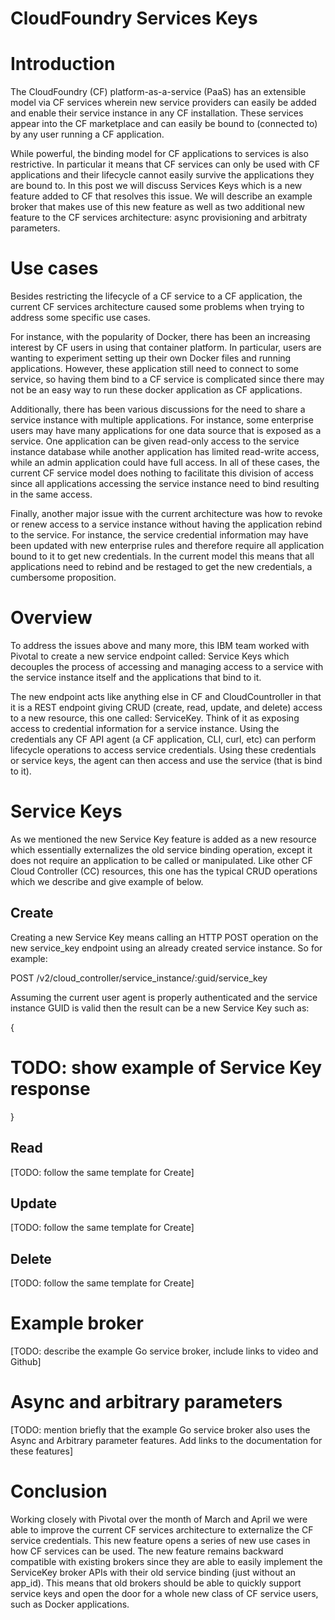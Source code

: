 # CloudFoundry Services Keys

# Introduction
The CloudFoundry (CF) platform-as-a-service (PaaS) has an extensible model via CF services wherein new service providers can easily be added and enable their service instance in any CF installation. These services appear into the CF marketplace and can easily be bound to (connected to) by any user running a CF application.

While powerful, the binding model for CF applications to services is also restrictive. In particular it means that CF services can only be used with CF applications and their lifecycle cannot easily survive the applications they are bound to. In this post we will discuss Services Keys which is a new feature added to CF that resolves this issue. We will describe an example broker that makes use of this new feature as well as two additional new feature to the CF services architecture: async provisioning and arbitraty parameters.

# Use cases

Besides restricting the lifecycle of a CF service to a CF application, the current CF services architecture caused some problems when trying to address some specific use cases.

For instance, with the popularity of Docker, there has been an increasing interest by CF users in using that container platform. In particular, users are wanting to experiment setting up their own Docker files and running applications. However, these application still need to connect to some service, so having them bind to a CF service is complicated since there may not be an easy way to run these docker application as CF applications.

Additionally, there has been various discussions for the need to share a service instance with multiple applications. For instance, some enterprise users may have many applications for one data source that is exposed as a service. One application can be given read-only access to the service instance database while another application has limited read-write access, while an admin application could have full access. In all of these cases, the current CF service model does nothing to facilitate this division of access since all applications accessing the service instance need to bind resulting in the same access.

Finally, another major issue with the current architecture was how to revoke or renew access to a service instance without having the application rebind to the service. For instance, the service credential information may have been updated with new enterprise rules and therefore require all application bound to it to get new credentials. In the current model this means that all applications need to rebind and be restaged to get the new credentials, a cumbersome proposition.

# Overview

To address the issues above and many more, this IBM team worked with Pivotal to create a new service endpoint called: Service Keys which decouples the process of accessing and managing access to a service with the service instance itself and the applications that bind to it.

The new endpoint acts like anything else in CF and CloudCountroller in that it is a REST endpoint giving CRUD (create, read, update, and delete) access to a new resource, this one called: ServiceKey. Think of it as exposing access to credential information for a service instance. Using the credentials any CF API agent (a CF application, CLI, curl, etc) can perform lifecycle operations to access service credentials. Using these credentials or service keys, the agent can then access and use the service (that is bind to it).

# Service Keys

As we mentioned the new Service Key feature is added as a new resource which essentially externalizes the old service binding operation, except it does not require an application to be called or manipulated. Like other CF Cloud Controller (CC) resources, this one has the typical CRUD operations which we describe and give example of below.

## Create

Creating a new Service Key means calling an HTTP POST operation on the new service_key endpoint using an already created service instance. So for example:

POST /v2/cloud_controller/service_instance/:guid/service_key

Assuming the current user agent is properly authenticated and the service instance GUID is valid then the result can be a new Service Key such as:

{
  # TODO: show example of Service Key response
}

## Read

[TODO: follow the same template for Create]

## Update

[TODO: follow the same template for Create]

## Delete

[TODO: follow the same template for Create]

# Example broker

[TODO: describe the example Go service broker, include links to video and Github]

# Async and arbitrary parameters

[TODO: mention briefly that the example Go service broker also uses the Async and Arbitrary parameter features. Add links to the documentation for these features]

# Conclusion

Working closely with Pivotal over the month of March and April we were able to improve the current CF services architecture to externalize the CF service credentials. This new feature opens a series of new use cases in how CF services can be used. The new feature remains backward compatible with existing brokers since they are able to easily implement the ServiceKey broker APIs with their old service binding (just without an app_id). This means that old brokers should be able to quickly support service keys and open the door for a whole new class of CF service users, such as Docker applications.
